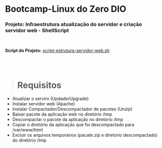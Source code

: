 # Bootcamp-Linux do Zero DIO
### Projeto: Infraestrutura atualização do servidor e criação servidor web - ShellScript

<br>

**Script do Projeto:** [script-estrutura-servidor-web.sh](script-estrutura-servidor-web.sh)

<br><br>

> # Requisitos

* Atualizar o serviro (Updade/Upgrade)
* Instalar servidor web (Apache)
* Instalar Compactador/Descompactador de pacotes (Unzip)
* Baixar pacote da aplicação web no diretório /tmp
* Descompactar o pacote da aplicação no diretório /tmp
* Copiar o diretório da aplicação que foi descompactado para /var/www/html
* Excluir os arquivos temporários (pacate.zip e diretorio descompactado) do diretório /tmp 

